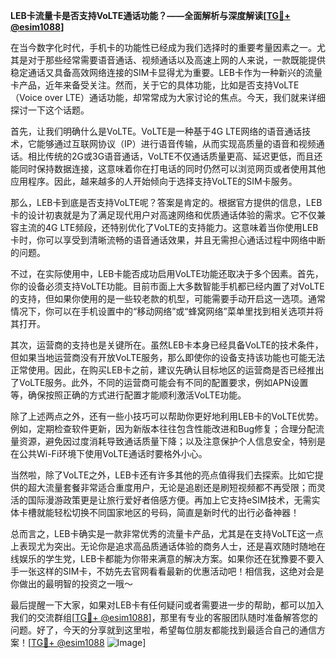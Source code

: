 **LEB卡流量卡是否支持VoLTE通话功能？——全面解析与深度解读[[TG💪+ @esim1088](https://t.me/s/esim1088)]**

在当今数字化时代，手机卡的功能性已经成为我们选择时的重要考量因素之一。尤其是对于那些经常需要语音通话、视频通话以及高速上网的人来说，一款既能提供稳定通话又具备高效网络连接的SIM卡显得尤为重要。LEB卡作为一种新兴的流量卡产品，近年来备受关注。然而，关于它的具体功能，比如是否支持VoLTE（Voice over LTE）通话功能，却常常成为大家讨论的焦点。今天，我们就来详细探讨一下这个话题。

首先，让我们明确什么是VoLTE。VoLTE是一种基于4G LTE网络的语音通话技术，它能够通过互联网协议（IP）进行语音传输，从而实现高质量的语音和视频通话。相比传统的2G或3G语音通话，VoLTE不仅通话质量更高、延迟更低，而且还能同时保持数据连接，这意味着你在打电话的同时仍然可以浏览网页或者使用其他应用程序。因此，越来越多的人开始倾向于选择支持VoLTE的SIM卡服务。

那么，LEB卡到底是否支持VoLTE呢？答案是肯定的。根据官方提供的信息，LEB卡的设计初衷就是为了满足现代用户对高速网络和优质通话体验的需求。它不仅兼容主流的4G LTE频段，还特别优化了VoLTE的支持能力。这意味着当你使用LEB卡时，你可以享受到清晰流畅的语音通话效果，并且无需担心通话过程中网络中断的问题。

不过，在实际使用中，LEB卡能否成功启用VoLTE功能还取决于多个因素。首先，你的设备必须支持VoLTE功能。目前市面上大多数智能手机都已经内置了对VoLTE的支持，但如果你使用的是一些较老款的机型，可能需要手动开启这一选项。通常情况下，你可以在手机设置中的“移动网络”或“蜂窝网络”菜单里找到相关选项并将其打开。

其次，运营商的支持也是关键所在。虽然LEB卡本身已经具备VoLTE的技术条件，但如果当地运营商没有开放VoLTE服务，那么即使你的设备支持该功能也可能无法正常使用。因此，在购买LEB卡之前，建议先确认目标地区的运营商是否已经推出了VoLTE服务。此外，不同的运营商可能会有不同的配置要求，例如APN设置等，确保按照正确的方式进行配置才能顺利激活VoLTE功能。

除了上述两点之外，还有一些小技巧可以帮助你更好地利用LEB卡的VoLTE优势。例如，定期检查软件更新，因为新版本往往包含性能改进和Bug修复；合理分配流量资源，避免因过度消耗导致通话质量下降；以及注意保护个人信息安全，特别是在公共Wi-Fi环境下使用VoLTE通话时要格外小心。

当然啦，除了VoLTE之外，LEB卡还有许多其他的亮点值得我们去探索。比如它提供的超大流量套餐非常适合重度用户，无论是追剧还是刷短视频都不再受限；而灵活的国际漫游政策更是让旅行爱好者倍感方便。再加上它支持eSIM技术，无需实体卡槽就能轻松切换不同国家地区的号码，简直是新时代的出行必备神器！

总而言之，LEB卡确实是一款非常优秀的流量卡产品，尤其是在支持VoLTE这一点上表现尤为突出。无论你是追求高品质通话体验的商务人士，还是喜欢随时随地在线娱乐的学生党，LEB卡都能为你带来满意的解决方案。如果你还在犹豫要不要入手一张这样的SIM卡，不妨先去官网看看最新的优惠活动吧！相信我，这绝对会是你做出的最明智的投资之一哦～

最后提醒一下大家，如果对LEB卡有任何疑问或者需要进一步的帮助，都可以加入我们的交流群组[[TG💪+ @esim1088](https://t.me/s/esim1088)]，那里有专业的客服团队随时准备解答您的问题。好了，今天的分享就到这里啦，希望每位朋友都能找到最适合自己的通信方案！[[TG💪+ @esim1088](https://t.me/s/esim1088) ![Image](https://i.postimg.cc/4NQfJmqS/Snipaste-2025-05-13-00-14-12.png)]